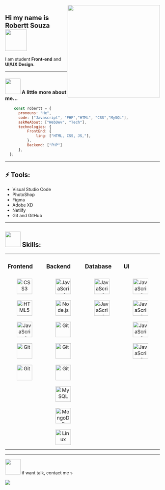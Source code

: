 <img src="https://d33wubrfki0l68.cloudfront.net/52095f1989c853d702c0fae4368b0dfd076adaec/9e93e/img/memoji1.png" min-width="200px" max-width="200px" width="300px" align="right">

 ## Hi my name is Robertt Souza<img src="https://media.giphy.com/media/YoKkAVvZpXNnCxxVsJ/giphy.gif" width="70px">
<p align="left"> 
 I am student <strong>Front-end</strong> and <strong>UI/UX Design</strong>.
</p>

----

### <img src="https://media.giphy.com/media/VgCDAzcKvsR6OM0uWg/giphy.gif" width="50"> A little more about me...  

```javascript
    const robertt = {
      pronouns: "He",
      code: ["Javascript", "PHP","HTML", "CSS","MySQL"],
      askMeAbout: ["WebDev", "Tech"],
      technologies: {
          FrontEnd: {
              ling: ["HTML, CSS, JS,"],
          },
          Backend: ["PHP"]
      },
  };
```

----

## ⚡ Tools: 

- Visual Studio Code
- PhotoShop 
- Figma 
- Adobe XD 
- Netlify 
- Git and GitHub

----


## <img src="https://media.giphy.com/media/QssGEmpkyEOhBCb7e1/giphy.gif" width="50px"> Skills:

<table><tr><td valign="top" width="25%">



### Frontend  
<div align="center">  
<img style="margin: 10px" src="https://profilinator.rishav.dev/skills-assets/css3-original-wordmark.svg" alt="CSS3" height="50" />  
<img style="margin: 10px" src="https://profilinator.rishav.dev/skills-assets/html5-original-wordmark.svg" alt="HTML5" height="50" />  
<img style="margin: 10px" src="https://profilinator.rishav.dev/skills-assets/javascript-original.svg" alt="JavaScript" height="50" />       
<img style="margin: 10px" src="https://profilinator.rishav.dev/skills-assets/php-original.svg" alt="Git" height="50" /> 
<img style="margin: 10px" src="https://profilinator.rishav.dev/skills-assets/wordpress.png" alt="Git" height="50" /> 
</div>

</td><td valign="top" width="25%">



### Backend  
<div align="center">  
<img style="margin: 10px" src="https://profilinator.rishav.dev/skills-assets/javascript-original.svg" alt="JavaScript" height="50" />    
<img style="margin: 10px" src="https://profilinator.rishav.dev/skills-assets/nodejs-original-wordmark.svg" alt="Node.js" height="50" />
<img style="margin: 10px" src="https://profilinator.rishav.dev/skills-assets/php-original.svg" alt="Git" height="50" /> 
<img style="margin: 10px" src="https://profilinator.rishav.dev/skills-assets/git-scm-icon.svg" alt="Git" height="50" />  
<img style="margin: 10px" src="https://profilinator.rishav.dev/skills-assets/wordpress.png" alt="Git" height="50" /> 
<img style="margin: 10px" src="https://profilinator.rishav.dev/skills-assets/mysql-original-wordmark.svg" alt="MySQL" height="50" />  
<img style="margin: 10px" src="https://profilinator.rishav.dev/skills-assets/mongodb-original-wordmark.svg" alt="MongoDB" height="50" />
<img style="margin: 10px" src="https://profilinator.rishav.dev/skills-assets/linux-original.svg" alt="Linux" height="50" />     
</div>

</td><td valign="top" width="25%">
 
 ### Database 
<div align="center">  
<img style="margin: 10px" src="https://profilinator.rishav.dev/skills-assets/mysql-original-wordmark.svg" alt="JavaScript" height="50"/>
 <img style="margin: 10px" src="https://profilinator.rishav.dev/skills-assets/nodejs-original-wordmark.svg" alt="JavaScript" height="50"/>    
    
</div>

</td><td valign="top" width="25%">
 
 ### UI
<div align="center">  
<img style="margin: 10px" src="https://profilinator.rishav.dev/skills-assets/figma-icon.svg" alt="JavaScript" height="50"/>
<img style="margin: 10px" src="https://profilinator.rishav.dev/skills-assets/adobexd.png" alt="JavaScript" height="50"/>
<img style="margin: 10px" src="https://profilinator.rishav.dev/skills-assets/adobe_illustrator-icon.svg" alt="JavaScript" height="50"/>
<img style="margin: 10px" src="https://profilinator.rishav.dev/skills-assets/photoshop-plain.svg" alt="JavaScript" height="50"/>
    
</div>

</td>
</table> 

----


<p align="left">
<img src="https://media.giphy.com/media/LnQjpWaON8nhr21vNW/giphy.gif" width="50px"> if want talk, contact me ⤵️
</p>

<p align="left">
  
  <a href="https://www.linkedin.com/in/robertt-dos-anjos-souza-647192136/" alt="Linkedin">
  <img src="https://img.shields.io/badge/-Linkedin-0e76a8?style=for-the-badge&logo=Linkedin&logoColor=white&link=https://https://www.linkedin.com/in/robertt-dos-anjos-souza-647192136/" /></a>

</p>  
